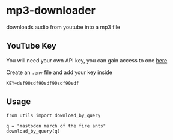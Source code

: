 # mp3-downloader
downloads audio from youtube into a mp3 file

## YouTube Key
You will need your own API key, you can gain access to one [here](https://developers.google.com/youtube/v3/getting-started)

Create an `.env` file and add your key inside

```
KEY=dsf90sdf90sdf90sdf90sdf
```

## Usage
```
from utils import download_by_query

q = "mastodon march of the fire ants"
download_by_query(q)
```
